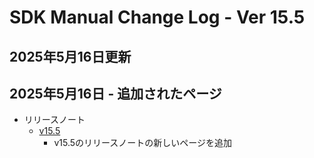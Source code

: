 # SDK Manual Change Log - Ver 15.5

## 2025年5月16日更新

## 2025年5月16日 - 追加されたページ

- リリースノート
    - [v15.5](https://vrhikky.github.io/VketCloudSDK_Documents/15.4/ja/releasenote/releasenote-15.5.html)
        - v15.5のリリースノートの新しいページを追加
